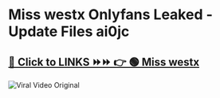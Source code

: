 
 # Miss westx Onlyfans Leaked - Update Files ai0jc

## <h2><a href="https://clipsfans.com/Miss_westx&ref=git">🔗 Click to LINKS ⏩⏩ 👉 🟢 Miss westx </a></h2>

<a href="https://clipsfans.com/Miss_westx&ref=git" rel="nofollow" data-target="animated-image.originalLink"><img src="https://i.ibb.co.com/xMMVF88/686577567.gif" alt="Viral Video Original" style="max-width: 100%; display: inline-block;" data-target="animated-image.originalImage"></a>


